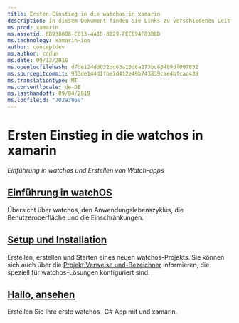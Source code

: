 ```yaml
---
title: Ersten Einstieg in die watchos in xamarin
description: In diesem Dokument finden Sie Links zu verschiedenen Leitfäden, in denen die ersten Schritte mit der watchos-Entwicklung mit xamarin beschrieben werden. Der verknüpfte Inhalt bietet eine Einführung in watchos, erläutert die Installation der watchos-Unterstützung für xamarin und zeigt, wie eine erste Anwendung erstellt wird.
ms.prod: xamarin
ms.assetid: BB938008-C013-4A1D-8229-FEEE94F83BBD
ms.technology: xamarin-ios
author: conceptdev
ms.author: crdun
ms.date: 09/13/2016
ms.openlocfilehash: d7de124dd032bd63a10d6a273bc86489df007832
ms.sourcegitcommit: 933de144d1fbe7d412e49b743839cae4bfcac439
ms.translationtype: MT
ms.contentlocale: de-DE
ms.lasthandoff: 09/04/2019
ms.locfileid: "70293069"
---
```

# <a name="getting-started-with-watchos-in-xamarin"></a>Ersten Einstieg in die watchos in xamarin

_Einführung in watchos und Erstellen von Watch-apps_

## <a name="introduction-to-watchosioswatchosget-startedintro-to-watchosmd"></a>[Einführung in watchOS](~/ios/watchos/get-started/intro-to-watchos.md)

Übersicht über watchos, den Anwendungslebenszyklus, die Benutzeroberfläche und die Einschränkungen.

## <a name="setup--installationioswatchosget-startedinstallationmd"></a>[Setup und Installation](~/ios/watchos/get-started/installation.md)

Erstellen, erstellen und Starten eines neuen watchos-Projekts.
Sie können sich auch über die [Projekt Verweise und-Bezeichner](~/ios/watchos/get-started/project-references.md) informieren, die speziell für watchos-Lösungen konfiguriert sind.

## <a name="hello-watchioswatchosget-startedhello-watchmd"></a>[Hallo, ansehen](~/ios/watchos/get-started/hello-watch.md)

Erstellen Sie Ihre erste watchos- C# App mit und xamarin.

